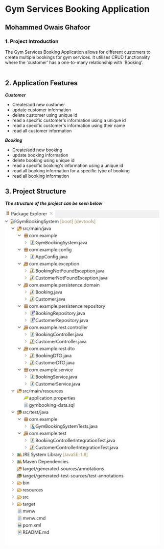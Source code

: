 # Gym Services Booking Application
## Mohammed Owais Ghafoor

### 1. Project Introduction
The Gym Services Booking Application allows for different customers to create multiple bookings for gym services. It utilises CRUD functionality where 
the 'customer' has a one-to-many relationship with 'Booking'. <br>
<br>

## 2. Application Features

***Customer***

* Create/add new customer <br>
* update customer information <br>
* delete customer using unique id <br>
* read a specific customer's information using a unique id <br>
* read a specific customer's information using their name <br>
* read all customer information <br>

***Booking***

* Create/add new booking <br>
* update booking information <br>
* delete booking using unique id <br>
* read a specific booking's information using a unique id <br>
* read all booking information for a specific type of booking <br>
* read all booking information <br>

## 3. Project Structure

***The structure of the project can be seen below***
<p align="center">
<img width="650" src=imgs/Project-Structure.jpg>
</p>


